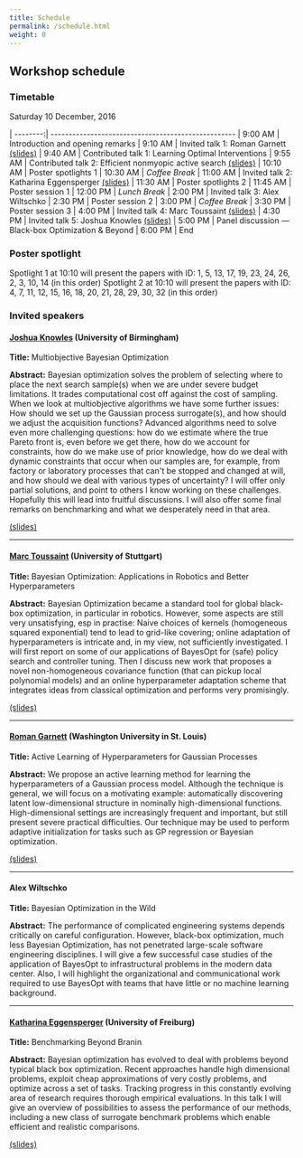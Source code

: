 ```yaml
---
title: Schedule
permalink: /schedule.html
weight: 0
---
```


## Workshop schedule

### Timetable

Saturday 10 December, 2016

| --------:| ---------------------------------------------------
|  9:00 AM | Introduction and opening remarks
|  9:10 AM | Invited talk 1: Roman Garnett [(slides)](/slides/2016/InvitedGarnett.pdf)
|  9:40 AM | Contributed talk 1: Learning Optimal Interventions 
|  9:55 AM | Contributed talk 2: Efficient nonmyopic active search [(slides)](/slides/2016/ContributedGarnett.pdf)
| 10:10 AM | Poster spotlights 1
| 10:30 AM | *Coffee Break*
| 11:00 AM | Invited talk 2: Katharina Eggensperger [(slides)](/slides/2016/InvitedEggensperger.pdf)
| 11:30 AM | Poster spotlights 2
| 11:45 AM | Poster session 1
| 12:00 PM | *Lunch Break*
|  2:00 PM | Invited talk 3: Alex Wiltschko
|  2:30 PM | Poster session 2
|  3:00 PM | *Coffee Break*
|  3:30 PM | Poster session 3
|  4:00 PM | Invited talk 4: Marc Toussaint [(slides)](/slides/2016/InvitedToussaint.pdf)
|  4:30 PM | Invited talk 5: Joshua Knowles [(slides)](http://www.slideshare.net/JoshuaKnowles/nips-2016-bayesopt-workshop-invited-talk)
|  5:00 PM | Panel discussion &mdash; Black-box Optimization & Beyond
|  6:00 PM | End 

### Poster spotlight

Spotlight 1 at 10:10 will present the papers with ID: 1, 5, 13, 17, 19, 23, 24, 26, 2, 3, 10, 14 (in this order)
Spotlight 2 at 10:10 will present the papers with ID: 4, 7, 11, 12, 15, 16, 18, 20, 21, 28, 29, 30, 32 (in this order)

### Invited speakers

#### [Joshua Knowles](http://www.cs.bham.ac.uk/~jdk/) (University of Birmingham)

**Title:** Multiobjective Bayesian Optimization

**Abstract:** Bayesian optimization solves the problem of selecting where to place the next search sample(s) when we are under severe budget limitations. It trades computational cost off against the cost of sampling. When we look at multiobjective algorithms we have some further issues: How should we set up the Gaussian process surrogate(s), and how should we adjust the acquisition functions? Advanced algorithms need to solve even more challenging questions: how do we estimate where the true Pareto front is, even before we get there, how do we account for constraints, how do we make use of prior knowledge, how do we deal with dynamic constraints that occur when our samples are, for example, from factory or laboratory processes that can't be stopped and changed at will, and how should we deal with various types of uncertainty? I will offer only partial solutions, and point to others I know working on these challenges. Hopefully this will lead into fruitful discussions. I will also offer some final remarks on benchmarking and what we desperately need in that area.

[(slides)](http://www.slideshare.net/JoshuaKnowles/nips-2016-bayesopt-workshop-invited-talk)

---

#### [Marc Toussaint](www.marc-toussaint.net) (University of Stuttgart)

**Title:** Bayesian Optimization: Applications in Robotics and Better Hyperparameters

**Abstract:** Bayesian Optimization became a standard tool for global black-box
optimization, in particular in robotics. However, some aspects are still very unsatisfying, esp in practise: Naive choices of kernels
(homogeneous squared exponential) tend to lead to grid-like covering;
online adaptation of hyperparameters is intricate and, in my view, not
sufficiently investigated. I will first report on some of our
applications of BayesOpt for (safe) policy search and controller tuning.
Then I discuss new work that proposes a novel non-homogeneous covariance function (that can pickup local polynomial models) and an online hyperparameter adaptation scheme that integrates ideas from classical optimization and performs very promisingly.

[(slides)](/slides/2016/InvitedToussaint.pdf)

---

#### [Roman Garnett](http://www.cse.wustl.edu/~garnett/) (Washington University in St. Louis)


**Title:** Active Learning of Hyperparameters for Gaussian Processes

**Abstract:** We propose an active learning method for learning the hyperparameters of a Gaussian process model. Although the technique is general, we will focus on a motivating example: automatically discovering latent low-dimensional structure in nominally high-dimensional functions. High-dimensional settings are increasingly frequent and important, but still present severe practical difficulties. Our technique may be used to perform adaptive initialization for tasks such as GP regression or Bayesian optimization.

[(slides)](/slides/2016/InvitedGarnett.pdf)

---

#### Alex Wiltschko

**Title:** Bayesian Optimization in the Wild

**Abstract:** The performance of complicated engineering systems depends critically on careful configuration. However, black-box optimization, much less Bayesian Optimization, has not penetrated large-scale software engineering disciplines. I will give a few successful case studies of the application of BayesOpt to infrastructural problems in the modern data center. Also, I will highlight the organizational and communicational work required to use BayesOpt with teams that have little or no machine learning background.

---

#### [Katharina Eggensperger](http://aad.informatik.uni-freiburg.de/people/eggensperger/index.html) (University of Freiburg)

**Title:** Benchmarking Beyond Branin

**Abstract:** Bayesian optimization has evolved to deal with problems beyond typical black box optimization. Recent approaches handle high dimensional problems, exploit cheap approximations of very costly problems, and optimize across a set of tasks. Tracking progress in this constantly evolving area of research requires thorough empirical evaluations. In this talk I will give an overview of possibilities to assess the performance of our methods, including a new class of surrogate benchmark problems which enable efficient and realistic comparisons.

[(slides)](/slides/2016/InvitedEggensperger.pdf)
